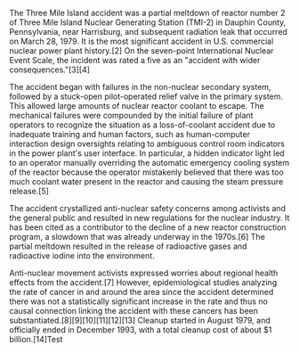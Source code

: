 The Three Mile Island accident was a partial meltdown of reactor number 2 of Three Mile Island Nuclear Generating Station (TMI-2) in Dauphin County, Pennsylvania, near Harrisburg, and subsequent radiation leak that occurred on March 28, 1979. It is the most significant accident in U.S. commercial nuclear power plant history.[2] On the seven-point International Nuclear Event Scale, the incident was rated a five as an "accident with wider consequences."[3][4]

The accident began with failures in the non-nuclear secondary system, followed by a stuck-open pilot-operated relief valve in the primary system. This allowed large amounts of nuclear reactor coolant to escape. The mechanical failures were compounded by the initial failure of plant operators to recognize the situation as a loss-of-coolant accident due to inadequate training and human factors, such as human-computer interaction design oversights relating to ambiguous control room indicators in the power plant's user interface. In particular, a hidden indicator light led to an operator manually overriding the automatic emergency cooling system of the reactor because the operator mistakenly believed that there was too much coolant water present in the reactor and causing the steam pressure release.[5]

The accident crystallized anti-nuclear safety concerns among activists and the general public and resulted in new regulations for the nuclear industry. It has been cited as a contributor to the decline of a new reactor construction program, a slowdown that was already underway in the 1970s.[6] The partial meltdown resulted in the release of radioactive gases and radioactive iodine into the environment.

Anti-nuclear movement activists expressed worries about regional health effects from the accident.[7] However, epidemiological studies analyzing the rate of cancer in and around the area since the accident determined there was not a statistically significant increase in the rate and thus no causal connection linking the accident with these cancers has been substantiated.[8][9][10][11][12][13] Cleanup started in August 1979, and officially ended in December 1993, with a total cleanup cost of about $1 billion.[14]Test 
